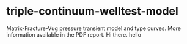 # triple-continuum-welltest-model
Matrix-Fracture-Vug pressure transient model and type curves.
More information available in the PDF report.
Hi there.
hello
